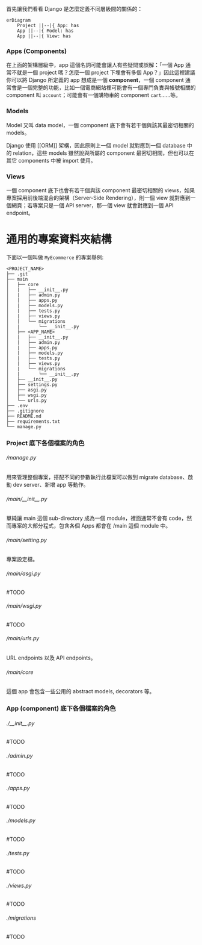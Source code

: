 首先讓我們看看 Django 是怎麼定義不同層級間的關係的：

```mermaid
erDiagram
    Project ||--|{ App: has
    App ||--|{ Model: has
    App ||--|{ View: has
```

### Apps (Components)

在上面的架構層級中，app 這個名詞可能會讓人有些疑問或誤解：「一個 App 通常不就是一個 project 嗎？怎麼一個 project 下埋會有多個 App？」因此這裡建議你可以將 Django 所定義的 app 想成是一個 **component**，一個 component 通常會是一個完整的功能，比如一個電商網站裡可能會有一個專門負責與帳號相關的 component 叫 `account`；可能會有一個購物車的 component `cart`……等。

### Models

Model 又叫 data model，一個 component 底下會有若干個與該其最密切相關的 models。

Django 使用 [[ORM]] 架構，因此原則上一個 model 就對應到一個 database 中的 relation，這些 models 雖然說與所屬的 component 最密切相關，但也可以在其它 components 中被 import 使用。

### Views

一個 component 底下也會有若干個與該 component 最密切相關的 views，如果專案採用前後端混合的架構（Server-Side Rendering），則一個 view 就對應到一個網頁；若專案只是一個 API server，那一個 view 就會對應到一個 API endpoint。

# 通用的專案資料夾結構

下面以一個叫做 `MyEcommerce` 的專案舉例:

```plaintext
<PROJECT_NAME>
├── .git
├── main
│   ├── core
│   |   ├── __init__.py
│   |   ├── admin.py
│   |   ├── apps.py
│   |   ├── models.py
│   |   ├── tests.py
│   |   ├── views.py
│   |   └── migrations
│   |       └── __init__.py
│   ├── <APP_NAME>
│   |   ├── __init__.py
│   |   ├── admin.py
│   |   ├── apps.py
│   |   ├── models.py
│   |   ├── tests.py
│   |   ├── views.py
│   |   └── migrations
│   |       └── __init__.py
│   ├── __init__.py
│   ├── settings.py
│   ├── asgi.py
│   ├── wsgi.py
│   └── urls.py
├── .env
├── .gitignore
├── README.md
├── requirements.txt
└── manage.py
```

### Project 底下各個檔案的角色

###### /manage.py

用來管理整個專案，搭配不同的參數執行此檔案可以做到 migrate database、啟動 dev server、新增 app 等動作。

###### /main/\_\_init\_\_.py

單純讓 main 這個 sub-directory 成為一個 module，裡面通常不會有 code，然而專案的大部分程式，包含各個 Apps 都會在 /main 這個 module 中。

###### /main/setting.py

專案設定檔。

###### /main/asgi.py

#TODO 

###### /main/wsgi.py

#TODO 

###### /main/urls.py

URL endpoints 以及 API endpoints。

###### /main/core

這個 app 會包含一些公用的 abstract models, decorators 等。

### App (component) 底下各個檔案的角色

###### ./\_\_init\_\_.py

#TODO 

###### ./admin.py

#TODO 

###### ./apps.py

#TODO 

###### ./models.py

#TODO 

###### ./tests.py

#TODO 

###### ./views.py

#TODO 

###### ./migrations

#TODO 
